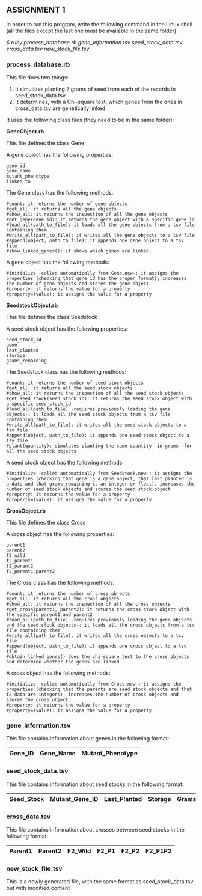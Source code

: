## ASSIGNMENT 1

In order to run this program, write the following command in the Linux shell (all the files except the last one must be available in the same folder)

*$ ruby process_database.rb  gene_information.tsv  seed_stock_data.tsv  cross_data.tsv  new_stock_file.tsv*

### process_database.rb

This file does two things:

1. It simulates planting 7 grams of seed from each of the records in seed_stock_data.tsv
2. It determines, with a Chi-square test, which genes from the ones in cross_data.tsv are genetically linked

It uses the following class files (they need to be in the same folder):

**GeneObject.rb**

This file defines the class Gene

A gene object has the following properties:

    gene_id
    gene_name
    mutant_phenotype
    linked_to

The Gene class has the following methods:

    #count: it returns the number of gene objects
    #get_all: it returns all the gene objects
    #show_all: it returns the inspection of all the gene objects
    #get_gene(gene_id): it returns the gene object with a specific gene_id
    #load_all(path_to_file): it loads all the gene objects from a tsv file containing them
    #write_all(path_to_file): it writes all the gene objects to a tsv file
    #append(object, path_to_file): it appends one gene object to a tsv file
    #show_linked_genes(): it shows which genes are linked
    
A gene object has the following methods:

    #initialize -called automatically from Gene.new-: it assigns the properties (checking that gene_id has the proper format), increases the number of gene objects and stores the gene object
    #property: it returns the value for a property
    #property=(value): it assigns the value for a property

**SeedstockObject.rb**

This file defines the class Seedstock

A seed stock object has the following properties:

    seed_stock_id
    gene
    last_planted
    storage
    grams_remaining

The Seedstock class has the following methods:

    #count: it returns the number of seed stock objects
    #get_all: it returns all the seed stock objects
    #show_all: it returns the inspection of all the seed stock objects
    #get_seed_stock(seed_stock_id): it returns the seed stock object with a specific seed_stock_id
    #load_all(path_to_file) -requires previously loading the gene objects-: it loads all the seed stock objects from a tsv file containing them
    #write_all(path_to_file): it writes all the seed stock objects to a tsv file
    #append(object, path_to_file): it appends one seed stock object to a tsv file
    #plant(quantity): simulates planting the same quantity -in grams- for all the seed stock objects

A seed stock object has the following methods:

    #initialize -called automatically from Seedstock.new-: it assigns the properties (checking that gene is a gene object, that last_planted is a date and that grams_remaining is an integer or float), increases the number of seed stock objects and stores the seed stock object
    #property: it returns the value for a property
    #property=(value): it assigns the value for a property

**CrossObject.rb**

This file defines the class Cross

A cross object has the following properties:

    parent1
    parent2
    f2_wild
    f2_parent1
    f2_parent2
    f2_parent1_parent2

The Cross class has the following methods:

    #count: it returns the number of cross objects
    #get_all: it returns all the cross objects
    #show_all: it returns the inspection of all the cross objects
    #get_cross(parent1, parent2): it returns the cross stock object with the specific parent1 and parent2
    #load_all(path_to_file) -requires previously loading the gene objects and the seed stock objects-: it loads all the cross objects from a tsv file containing them
    #write_all(path_to_file): it writes all the cross objects to a tsv file
    #append(object, path_to_file): it appends one cross object to a tsv file
    #obtain_linked_genes() does the chi-square test to the cross objects and determine whether the genes are linked

A cross object has the following methods:

    #initialize -called automatically from Cross.new-: it assigns the properties (checking that the parents are seed stock objecta and that f2 data are integers), increases the number of cross objects and stores the cross object
    #property: it returns the value for a property
    #property=(value): it assigns the value for a property

### gene_information.tsv

This file contains information about genes in the following format:

|Gene_ID|Gene_Name|Mutant_Phenotype|
|:------|:-------:|---------------:|


### seed_stock_data.tsv

This file contains information about seed stocks in the following format:

|Seed_Stock|Mutant_Gene_ID|Last_Planted|Storage|Grams_Remaining|
|:---------|:------------:|:----------:|:-----:|--------------:|

### cross_data.tsv

This file contains information about crosses between seed stocks in the following format:

|Parent1|Parent2|F2_Wild|F2_P1|F2_P2|F2_P1P2|
|:------|:-----:|:-----:|:---:|:---:|------:|

### new_stock_file.tsv

This is a newly generated file, with the same format as seed_stock_data.tsv but with modified content
